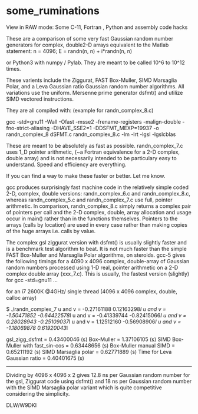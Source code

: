 # some_ruminations
View in RAW mode:   Some C-11, Fortran , Python and assembly code hacks

These are a comparison of some very fast Gaussian random number generators for complex, double2-D arrays equivalent to the Matlab statement:
  n = 4096;
  E = randn(n, n) + i*randn(n, n) 

or Python3 with numpy / Pylab.  They are meant to be called 10^6 to 10^12 times.

These varients include the Ziggurat, FAST Box-Muller, SIMD Marsaglia Polar, and a Leva Gaussian ratio Gaussian random number algorithms.  All variations use the uniform. Mersenne prime generator dsfmt() and utilize SIMD vectored instructions.

They are all compiled with:   (example for randn_complex_8.c)
 
gcc -std=gnu11 -Wall -Ofast -msse2 -frename-registers -malign-double -fno-strict-aliasing -DHAVE_SSE2=1 -DDSFMT_MEXP=19937 -o randn_complex_8 dSFMT.c randn_complex_8.c -lm -lrt -lgsl -lgslcblas

These are meant to be absolutely as fast as possible.  randn_complex_7.c uses 1_D pointer arithmetic, (~a Fortran equivalence for a 2-D complex, double array) and is not necessarily intended to be particulary easy to understand.  Speed and efficiency are everything.

If you can find a way to make these faster or better.  Let me know.

gcc produces  surprisingly fast machine code in the relatively simple coded 2-D, complex, double versions:  randn_complex_6.c and randn_complex_8.c, whereas randn_complex_5.c and randn_complex_7.c use full, pointer arithmetic.  In comparison, randn_complex_8.c simply returns a complex pair of pointers per call and the 2-D complex, double, array allocation and usage occur in main() rather than in the functions themselves.   Pointers to the arrays (calls by location) are used in every case rather than making copies of the huge arrays i.e. calls by value.

The complex gsl ziggurat version with dsfmt() is usually slightly faster and is a benchmark test algorithm to beat.  It is not much faster than the simple FAST Box-Muller and Marsaglia Polar algorithms, on steroids.   gcc-5 gives the following timings for a 4090 x 4096 complex, double-array of Gaussian random numbers processed using 1-D real, pointer arithmetic on a 2-D complex double array (xxx_7.c).  This is usually, the fastest version (slightly) for gcc -std=gnu11 ...

 for an i7 2600K @4GHz/ single thread (4096 x 4096 complex, double, calloc array)
 
$ ./randn_complex_7
 u and v = -0.27161188  0.12163298*I
 u and v = -1.50471852  -0.64422578*I
 u and v = -0.41339744  -0.82415066*I
 u and v = 0.28028943  -0.25109037*I
 u and v = 1.12512160  -0.56908906*I
 u and v = -1.18069878  0.61920043*I
 
gsl_zigg_dsfmt                     = 0.43400046 (s)
Box-Muller                         = 1.37106105 (s) 
SIMD Box-Muller with fast_sin-cos  = 0.63448656 (s)
Box-Muller manual SIMD             = 0.65211192 (s)
SIMD Marsaglia polar               = 0.62771889 (s)
Time for Leva Gaussian ratio       = 0.40401675 (s)

**************

Dividing by 4096 x 4096 x 2 gives 12.8 ns per Gaussian random number for the gsl, Ziggurat code using dsfmt() and 18 ns per Gaussian random number with the SIMD Marsaglia polar variant which is quite competitive considering the simplicity.


DLW/W9DKI
